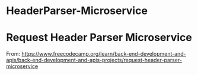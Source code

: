 # HeaderParser-Microservice
# Request Header Parser Microservice

From: https://www.freecodecamp.org/learn/back-end-development-and-apis/back-end-development-and-apis-projects/request-header-parser-microservice
